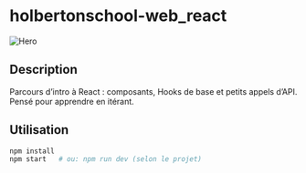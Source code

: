 # holbertonschool-web_react

![Hero](assets/screenshot-01.png)

## Description
Parcours d’intro à React : composants, Hooks de base et petits appels d’API. Pensé pour apprendre en itérant.

## Utilisation
```bash
npm install
npm start   # ou: npm run dev (selon le projet)

